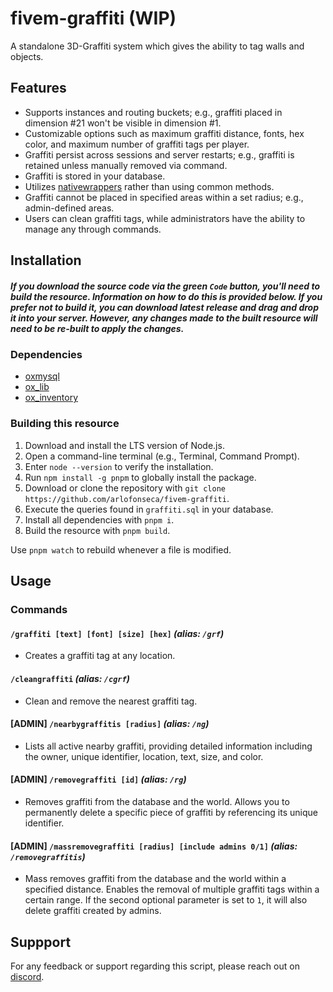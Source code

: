 # fivem-graffiti (WIP)

A standalone 3D-Graffiti system which gives the ability to tag walls and objects.

## Features

- Supports instances and routing buckets; e.g., graffiti placed in dimension #21 won't be visible in dimension #1.
- Customizable options such as maximum graffiti distance, fonts, hex color, and maximum number of graffiti tags per player.
- Graffiti persist across sessions and server restarts; e.g., graffiti is retained unless manually removed via command.
- Graffiti is stored in your database.
- Utilizes [nativewrappers](https://github.com/nativewrappers) rather than using common methods.
- Graffiti cannot be placed in specified areas within a set radius; e.g., admin-defined areas.
- Users can clean graffiti tags, while administrators have the ability to manage any through commands.

## Installation

##### _If you download the source code via the green `Code` button, you'll need to build the resource. Information on how to do this is provided below. If you prefer not to build it, you can download latest release and drag and drop it into your server. However, any changes made to the built resource will need to be re-built to apply the changes._

### Dependencies

- [oxmysql](https://github.com/overextended/oxmysql)
- [ox_lib](https://github.com/overextended/ox_lib)
- [ox_inventory](https://github.com/overextended/ox_inventory)

### Building this resource

1. Download and install the LTS version of Node.js.
2. Open a command-line terminal (e.g., Terminal, Command Prompt).
3. Enter `node --version` to verify the installation.
4. Run `npm install -g pnpm` to globally install the package.
5. Download or clone the repository with `git clone https://github.com/arlofonseca/fivem-graffiti`.
6. Execute the queries found in `graffiti.sql` in your database.
7. Install all dependencies with `pnpm i`.
8. Build the resource with `pnpm build`.

Use `pnpm watch` to rebuild whenever a file is modified.

## Usage

### Commands

#### `/graffiti [text] [font] [size] [hex]` _(alias: `/grf`)_

- Creates a graffiti tag at any location.

#### `/cleangraffiti` _(alias: `/cgrf`)_

- Clean and remove the nearest graffiti tag.

#### [ADMIN] `/nearbygraffitis [radius]` _(alias: `/ng`)_

- Lists all active nearby graffiti, providing detailed information including the owner, unique identifier, location, text, size, and color.

#### [ADMIN] `/removegraffiti [id]` _(alias: `/rg`)_

- Removes graffiti from the database and the world. Allows you to permanently delete a specific piece of graffiti by referencing its unique identifier.

#### [ADMIN] `/massremovegraffiti [radius] [include admins 0/1]` _(alias: `/removegraffitis`)_

- Mass removes graffiti from the database and the world within a specified distance. Enables the removal of multiple graffiti tags within a certain range. If the second optional parameter is set to `1`, it will also delete graffiti created by admins.

## Suppport

For any feedback or support regarding this script, please reach out on [discord](https://discord.com/invite/QZgyyBkUkp).
